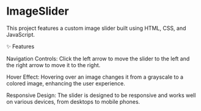 # ImageSlider
This project features a custom image slider built using HTML, CSS, and JavaScript.

✨ Features

Navigation Controls: Click the left arrow to move the slider to the left and the right arrow to move it to the right.

Hover Effect: Hovering over an image changes it from a grayscale to a colored image, enhancing the user experience.

Responsive Design: The slider is designed to be responsive and works well on various devices, from desktops to mobile phones.
